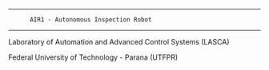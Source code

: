 *************************************************************
	      AIR1 - Autonomous Inspection Robot
*************************************************************

Laboratory of Automation and Advanced Control Systems (LASCA)

Federal University of Technology - Parana (UTFPR)
